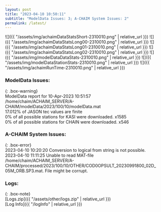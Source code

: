 ```yaml
---
layout: post
title: "2023-04-10 10:50:11"
subtitle: "ModelData Issues: 3; A-CHAIM System Issues: 2"
permalink: /latest/
---
```


![]({{ "/assets/img/achaimDataStatsShort-2310010.png" | relative_url }})
![]({{ "/assets/img/achaimDataStatsLong00-2310010.png" | relative_url }})
![]({{ "/assets/img/achaimDataStatsLong01-2310010.png" | relative_url }})
![]({{ "/assets/img/achaimDataStatsLong02-2310010.png" | relative_url }})
![]({{ "/assets/img/modelDataDataStats-2310010.png" | relative_url }})
![]({{ "/assets/img/modelDataStationStats-2310010.png" | relative_url }})
![]({{ "/assets/img/achaimRunTime-2310010.png" | relative_url }})


### ModelData Issues:  
  
{: .box-warning}  
 ModelData report for 10-Apr-2023 10:51:57   
 /home/chaim/ACHAIM_SERVER/A-CHAIM/modelData/2023/100/10/modelData.mat   
 17.012% of JASON tec values are finite   
 0% of all possible stations for KASI were downloaded. x1585   
 0% of all possible stations for CHAIN were downloaded. x546   
  
### A-CHAIM System Issues:  
  
{: .box-error}  
2023-04-10 10:20:20 Conversion to logical from string is not possible.  
2023-04-10 11:11:25 Unable to read MAT-file /home/chaim/ACHAIM_SERVER/A-CHAIM/processed/2023/100/10/OTHER/COD0OPSULT_20230991800_02D_05M_ORB.SP3.mat. File might be corrupt.  

### Logs:  
  
{: .box-note}  
[Logs.zip]({{ "/assets/other/logs.zip" | relative_url }})  
[Log Info]({{ "/logInfo" | relative_url }})  
